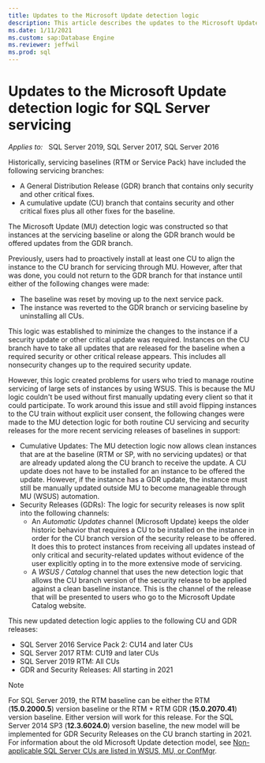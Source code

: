 ```yaml
---
title: Updates to the Microsoft Update detection logic 
description: This article describes the updates to the Microsoft Update detection logic for SQL Service servicing.
ms.date: 1/11/2021
ms.custom: sap:Database Engine
ms.reviewer: jeffwil
ms.prod: sql 
---
```

# Updates to the Microsoft Update detection logic for SQL Server servicing

_Applies to:_ &nbsp; SQL Server 2019, SQL Server 2017, SQL Server 2016

Historically, servicing baselines (RTM or Service Pack) have included the following servicing branches:

- A General Distribution Release (GDR) branch that contains only security and other critical fixes.
- A cumulative update (CU) branch that contains security and other critical fixes plus all other fixes for the baseline.

The Microsoft Update (MU) detection logic was constructed so that instances at the servicing baseline or along the GDR branch would be offered updates from the GDR branch.

Previously, users had to proactively install at least one CU to align the instance to the CU branch for servicing through MU. However, after that was done, you could not return to the GDR branch for that instance until either of the following changes were made:

- The baseline was reset by moving up to the next service pack.
- The instance was reverted to the GDR branch or servicing baseline by uninstalling all CUs.

This logic was established to minimize the changes to the instance if a security update or other critical update was required. Instances on the CU branch have to take all updates that are released for the baseline when a required security or other critical release appears. This includes all nonsecurity changes up to the required security update.

However, this logic created problems for users who tried to manage routine servicing of large sets of instances by using WSUS. This is because the MU logic couldn't be used without first manually updating every client so that it could participate. To work around this issue and still avoid flipping instances to the CU train without explicit user consent, the following changes were made to the MU detection logic for both routine CU servicing and security releases for the more recent servicing releases of baselines in support:

- Cumulative Updates: The MU detection logic now allows clean instances that are at the baseline (RTM or SP,  with no servicing updates) or that are already updated along the CU branch to receive the update. A CU update does not have to be installed for an instance to be offered the update. However, if the instance has a GDR update, the instance must still be manually updated outside MU to become manageable through MU (WSUS) automation.
- Security Releases (GDRs): The logic for security releases is now split into the following channels:
  - An *Automatic Updates* channel (Microsoft Update) keeps the older historic behavior that requires a CU to be installed on the instance in order for the CU branch version of the security release to be offered. It does this to protect instances from receiving all updates instead of only critical and security-related updates without evidence of the user explicitly opting in to the more extensive mode of servicing.
  - A *WSUS / Catalog* channel that uses the new detection logic that allows the CU branch version of the security release to be applied against a clean baseline instance. This is the channel of the release that will be presented to users who go to the Microsoft Update Catalog website.

This new updated detection logic applies to the following CU and GDR releases:

- SQL Server 2016 Service Pack 2: CU14 and later CUs
- SQL Server 2017 RTM: CU19 and later CUs
- SQL Server 2019 RTM: All CUs
- GDR and Security Releases: All starting in 2021

> [!NOTE]
> For SQL Server 2019, the RTM baseline can be either the RTM (**15.0.2000.5**) version baseline or the RTM + RTM GDR (**15.0.2070.41**) version baseline. Either version will work for this release.
> For the SQL Server 2014 SP3 (**12.3.6024.0**) version baseline, the new model will be implemented for GDR Security Releases on the CU branch starting in 2021.
> For information about the old Microsoft Update detection model, see [Non-applicable SQL Server CUs are listed in WSUS, MU, or ConfMgr](cu-apply-installation.md).
